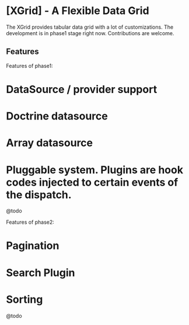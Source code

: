 [XGrid] - A Flexible Data Grid 
==================================================

The XGrid provides tabular data grid with a lot of customizations. The development is in phase1 stage right now. Contributions are welcome. 

Features
--------------------------------------

Features of phase1:

# DataSource / provider support
# Doctrine datasource
# Array datasource
# Pluggable system. Plugins are hook codes injected to certain events of the dispatch.

@todo

Features of phase2:

# Pagination
# Search Plugin
# Sorting

@todo
